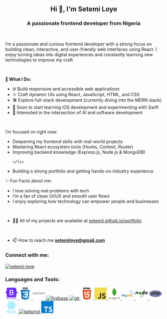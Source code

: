 <h2 align="center">Hi 👋, I'm Setemi Loye</h2>
<h3 align="center">A passionate frontend developer from Nigeria</h3>
<br/>

<p>I’m a passionate and curious frontend developer with a strong focus on building clean, interactive, and user-friendly web interfaces using React. I enjoy turning ideas into digital experiences and constantly learning new technologies to improve my craft</p>
<br/>

**🚀 What I Do:**
<ul>
	<li>🌐 Build responsive and accessible web applications</li>
	<li>⚛️ Craft dynamic UIs using React, JavaScript, HTML, and CSS</li>
	<li>🛠️ Explore full-stack development (currently diving into the MERN stack)</li>
	<li>📱 Soon to start learning iOS development and experimenting with Swift</li>
	<li>🤖 Interested in the intersection of AI and software development</li>
</ul>
<br/>


I’m focused on right now:
<ul>
<li>Deepening my frontend skills with real-world projects</li>
	<li>
Mastering React ecosystem tools (Hooks, Context, Router)
	</li>
	<li>
Improving backend knowledge (Express.js, Node.js & MongoDB)
		
	</li>
<li>
	Building a strong portfolio and getting hands-on industry experience
</li>
</ul>


✨ Fun Facts about me:
<ul>
	<li>I love solving real problems with tech</li>
	<li>I’m a fan of clean UI/UX and smooth user flows</li>
	<li>I enjoy exploring how technology can empower people and businesses</li>
</ul>
<br/>

- 👨‍💻 All of my projects are available at [setemil.github.io/portfolio](setemil.github.io/portfolio)
<br/>

- 📫 How to reach me **setemiloye@gmail.com**

<h3 align="left">Connect with me:</h3>
<p align="left">
<a href="https://linkedin.com/in/setemi-loye" target="blank"><img align="center" src="https://raw.githubusercontent.com/rahuldkjain/github-profile-readme-generator/master/src/images/icons/Social/linked-in-alt.svg" alt="setemi-loye" height="30" width="40" /></a>
</p>

<h3 align="left">Languages and Tools:</h3>
<p align="left"> <a href="https://getbootstrap.com" target="_blank" rel="noreferrer"> <img src="https://raw.githubusercontent.com/devicons/devicon/master/icons/bootstrap/bootstrap-plain-wordmark.svg" alt="bootstrap" width="40" height="40"/> </a> <a href="https://www.w3schools.com/css/" target="_blank" rel="noreferrer"> <img src="https://raw.githubusercontent.com/devicons/devicon/master/icons/css3/css3-original-wordmark.svg" alt="css3" width="40" height="40"/> </a> <a href="https://expressjs.com" target="_blank" rel="noreferrer"> <img src="https://raw.githubusercontent.com/devicons/devicon/master/icons/express/express-original-wordmark.svg" alt="express" width="40" height="40"/> </a> <a href="https://firebase.google.com/" target="_blank" rel="noreferrer"> <img src="https://www.vectorlogo.zone/logos/firebase/firebase-icon.svg" alt="firebase" width="40" height="40"/> </a> <a href="https://git-scm.com/" target="_blank" rel="noreferrer"> <img src="https://www.vectorlogo.zone/logos/git-scm/git-scm-icon.svg" alt="git" width="40" height="40"/> </a> <a href="https://www.w3.org/html/" target="_blank" rel="noreferrer"> <img src="https://raw.githubusercontent.com/devicons/devicon/master/icons/html5/html5-original-wordmark.svg" alt="html5" width="40" height="40"/> </a> <a href="https://developer.mozilla.org/en-US/docs/Web/JavaScript" target="_blank" rel="noreferrer"> <img src="https://raw.githubusercontent.com/devicons/devicon/master/icons/javascript/javascript-original.svg" alt="javascript" width="40" height="40"/> </a> <a href="https://www.mongodb.com/" target="_blank" rel="noreferrer"> <img src="https://raw.githubusercontent.com/devicons/devicon/master/icons/mongodb/mongodb-original-wordmark.svg" alt="mongodb" width="40" height="40"/> </a> <a href="https://www.mysql.com/" target="_blank" rel="noreferrer"> <img src="https://raw.githubusercontent.com/devicons/devicon/master/icons/mysql/mysql-original-wordmark.svg" alt="mysql" width="40" height="40"/> </a> <a href="https://nodejs.org" target="_blank" rel="noreferrer"> <img src="https://raw.githubusercontent.com/devicons/devicon/master/icons/nodejs/nodejs-original-wordmark.svg" alt="nodejs" width="40" height="40"/> </a> <a href="https://www.php.net" target="_blank" rel="noreferrer"> <img src="https://raw.githubusercontent.com/devicons/devicon/master/icons/php/php-original.svg" alt="php" width="40" height="40"/> </a> <a href="https://reactjs.org/" target="_blank" rel="noreferrer"> <img src="https://raw.githubusercontent.com/devicons/devicon/master/icons/react/react-original-wordmark.svg" alt="react" width="40" height="40"/> </a> <a href="https://tailwindcss.com/" target="_blank" rel="noreferrer"> <img src="https://www.vectorlogo.zone/logos/tailwindcss/tailwindcss-icon.svg" alt="tailwind" width="40" height="40"/> </a> <a href="https://www.typescriptlang.org/" target="_blank" rel="noreferrer"> <img src="https://raw.githubusercontent.com/devicons/devicon/master/icons/typescript/typescript-original.svg" alt="typescript" width="40" height="40"/> </a> </p>

